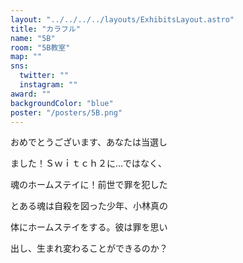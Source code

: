 ```yaml
---
layout: "../../../../layouts/ExhibitsLayout.astro"
title: "カラフル"
name: "5B"
room: "5B教室"
map: ""
sns:
  twitter: ""
  instagram: ""
award: ""
backgroundColor: "blue"
poster: "/posters/5B.png"
---
```


おめでとうございます、あなたは当選し

ました！Ｓｗｉｔｃｈ２に…ではなく、

魂のホームステイに！前世で罪を犯した

とある魂は自殺を図った少年、小林真の

体にホームステイをする。彼は罪を思い

出し、生まれ変わることができるのか？

